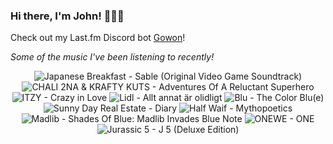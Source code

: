 ### Hi there, I'm John! 🏄🏻‍♂️

Check out my Last.fm Discord bot [Gowon](http://gowon.ca)!

_Some of the music I've been listening to recently!_


<!-- lastfm -->
<p align="center"><img src="https://lastfm.freetls.fastly.net/i/u/64s/5b25d5a743ba0e01e8f619d0d3a02005.jpg" title="Japanese Breakfast - Sable (Original Video Game Soundtrack)"> <img src="https://lastfm.freetls.fastly.net/i/u/64s/7999c96f25c3e6942f082a0352c6e398.jpg" title="CHALI 2NA & KRAFTY KUTS - Adventures Of A Reluctant Superhero"> <img src="https://lastfm.freetls.fastly.net/i/u/64s/f91b3fbced0e0c81b30e78783f323eb0.jpg" title="ITZY - Crazy in Love"> <img src="https://lastfm.freetls.fastly.net/i/u/64s/d3a87cb3e103f7eade4210413edfcd19.jpg" title="Lidl - Allt annat är olidligt"> <img src="https://lastfm.freetls.fastly.net/i/u/64s/29e8b0ee8b3e5a5d491190939168ea9c.jpg" title="Blu - The Color Blu(e)"> <img src="https://lastfm.freetls.fastly.net/i/u/64s/538408f6acf94ef1ba652aa5a685e7f3.png" title="Sunny Day Real Estate - Diary"> <img src="https://lastfm.freetls.fastly.net/i/u/64s/daa2c56caba94cc02225cead486a4054.jpg" title="Half Waif - Mythopoetics"> <img src="https://lastfm.freetls.fastly.net/i/u/64s/0cc7009c41e241f2b204a3c281b40d7f.jpg" title="Madlib - Shades Of Blue: Madlib Invades Blue Note"> <img src="https://lastfm.freetls.fastly.net/i/u/64s/e6ad06830c502720c6700b4fc7b926a8.jpg" title="ONEWE - ONE"> <img src="https://lastfm.freetls.fastly.net/i/u/64s/099fa1d6fe984276a83405f77bae58ea.jpg" title="Jurassic 5 - J 5 (Deluxe Edition)"> </p>
